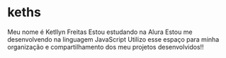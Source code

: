 # keths
Meu nome é Ketllyn Freitas
Estou estudando na Alura
Estou me desenvolvendo na linguagem JavaScript
Utilizo esse espaço para minha organização e compartilhamento dos meu projetos desenvolvidos!!
